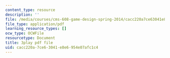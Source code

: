 ```yaml
---
content_type: resource
description: ''
file: /media/courses/cms-608-game-design-spring-2014/cacc220a7ce63041e8e6954e07afc1c4_1506695.pdf
file_type: application/pdf
learning_resource_types: []
ocw_type: OCWFile
resourcetype: Document
title: 3play pdf file
uid: cacc220a-7ce6-3041-e8e6-954e07afc1c4
---
```

